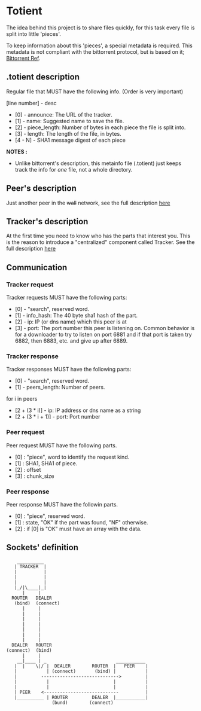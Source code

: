 Totient
=======

The idea behind this project is to share files quickly, for this task every file is split into little 'pieces'.

To keep information about this 'pieces', a special metadata is required. This metadata is not compliant with the bittorrent protocol, but is based on it; [Bittorrent Ref](http://bittorrent.org/beps/bep_0003.html).


## .totient description

Regular file that MUST have the following info. (Order is very important)

[line number] - desc
- [0] - announce: The URL of the tracker.
- [1] - name: Suggested name to save the file.
- [2] - piece_length: Number of bytes in each piece the file is split into.
- [3] - length: The length of the file, in bytes.
- [4 - N] - SHA1 message digest of each piece


**NOTES :**
- Unlike bittorrent's description, this metainfo file (.totient) just keeps track the info for *one* file, not a whole directory.

## Peer's description

Just another peer in the ~~wall~~ network, see the full description [here](http://github.com/pin3da/totient/tree/master/doc/peer.md)

## Tracker's description

At the first time you need to know who has the parts that interest you. This is the reason to introduce a "centralized" component called Tracker. See the full description [here](http://github.com/pin3da/totient/tree/master/doc/tracker.md)


## Communication

### Tracker request

Tracker requests MUST have the following parts:
- [0] - "search", reserved word.
- [1] - info_hash: The 40 byte sha1 hash of the part.
- [2] - ip: IP (or dns name) which this peer is at
- [3] - port: The port number this peer is listening on. Common behavior is for a downloader to try  to listen on port 6881 and if that port is taken try 6882, then 6883, etc. and give up after 6889.

### Tracker response

Tracker responses MUST have the following parts:

- [0] - "search", reserved word.
- [1] - peers_length: Number of peers.

for i in peers

- [2 + (3 * i)] - ip: IP address or dns name as a string
- [2 + (3 * i + 1)] - port: Port number


### Peer request

Peer request MUST have the following parts.

- [0] : "piece", word to identify the request kind.
- [1] : SHA1, SHA1 of piece.
- [2] : offset
- [3] : chunk_size

### Peer response

Peer response MUST have the followin parts.

- [0] : "piece", reserved word.
- [1] : state, "OK" if the part was found, "NF" otherwise.
- [2] : if [0] is "OK" must have an array with the data.


## Sockets' definition



        __________
       | TRACKER  |
       |          |
       |          |
       |          |
       |_/|\____|_|
          |     |
      ROUTER   DEALER
       (bind)  (connect)
          |     |
          |     |
          |     |
          |     |
          |     |
          |     |
          |     |
      DEALER   ROUTER
    (connect)  (bind)
          |     |
        __|____ | _                          ___________
       |  |    \|/ |  DEALER        ROUTER  |   PEER    |
       |           | (connect)       (bind) |           |
       |         ----------------------------->         |
       |           |                        |           |
       |           |                        |           |
       | PEER    <----------------------------          |
       |__________ | ROUTER         DEALER  |___________|
                     (bund)        (connect)


